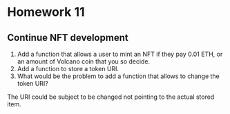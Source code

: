 # Homework 11

## Continue NFT development

1. Add a function that allows a user to mint an NFT if they pay 0.01 ETH, or an
amount of Volcano coin that you so decide.
2. Add a function to store a token URI.
3. What would be the problem to add a function that allows to change the token 
URI?

The URI could be subject to be changed not pointing to the actual stored item.